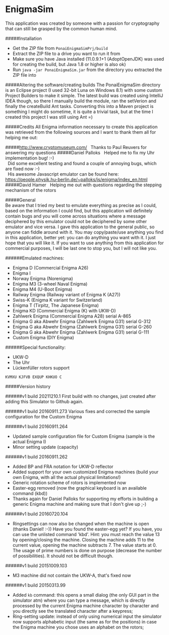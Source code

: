 # EnigmaSim

This application was created by someone with a passion for cryptography that can still be grasped by the common
human mind.
  
#####Installation
* Get the ZIP file from `PonaiEnigmaSimPrj/build`
* Extract the ZIP file to a drive you want to run it from
* Make sure you have Java installed (11.0.9.1+1 (AdoptOpenJDK) was used for creating the build, but Java 1.8 or higher is also ok)
* Run `java -jar PonaiEnigmaSim.jar` from the directory you extracted the ZIP file into

#####Altering the software/creating builds
The PonaiEnigmaSim directory is an Eclipse project (I used 32-bit Luna on Windows 8.1) with some custom Project Builders to make it simple.
The latest build was created using IntelliJ IDEA though, so there I manually build the module, ran the setVerion and finally the createBuild
Ant tasks.
Converting this into a Maven project is something I might do sometime, it is quite a trivial task, but at the time I created this project I
was still using Ant =)

#####Credits
All Enigma information necessary to create this application was retrieved from the following sources and I want to
thank them all for helping me out:
  
#####http://www.cryptomuseum.com/
&nbsp;&nbsp;Thanks to Paul Reuvers for answering my questions
#####Daniel Palloks
&nbsp;&nbsp;Helped me to fix my Uhr implementation bug! :-)<BR>
&nbsp;&nbsp;Did some excellent testing and found a couple of annoying bugs, which are fixed now :-)<BR>
&nbsp;&nbsp;His awesome Javascript emulator can be found here: https://people.physik.hu-berlin.de/~palloks/js/enigma/index_en.html
#####David Hamer
&nbsp;&nbsp;Helping me out with questions regarding the stepping mechanism of the rotors

#####General  
Be aware that I tried my best to emulate everything as precise as I could, based on the information I could find,
but this application will definitely contain bugs and you will come across situations where a message deciphered by this
emulator could not be deciphered by some other emulator and vice versa.
I gave this application to the general public, so anyone can fiddle around with it. You may copy/paste/use anything you
find in this application, better yet: you can do anything you want with it.
I just hope that you will like it.
If you want to use anything from this application for commercial purposes, I will be last one to stop you, but I will not like you.

######Emulated machines:

* Enigma D (Commercial Enigma A26)
* Enigma I
* Norway Enigma (Norenigma)
* Enigma M3 (3-wheel Naval Enigma)
* Enigma M4 (U-Boot Enigma)
* Railway Enigma (Railway variant of Enigma K (A27))
* Swiss-K (Enigma K variant for Switzerland)
* Enigma T (Tirpitz, The Japanese Enigma)
* Enigma KD (Commercial Enigma (K) with UKW-D)
* Zahlwerk Enigma (Commercial Enigma A28) serial A-865
* Enigma G aka Abwehr Enigma (Zahlwerk Enigma G31) serial G-312
* Enigma G aka Abwehr Enigma (Zahlwerk Enigma G31) serial G-260
* Enigma G aka Abwehr Enigma (Zahlwerk Enigma G31) serial G-111
* Custom Enigma (DIY Enigma)

######Special functionality:
* UKW-D
* The Uhr
* Lückenfüller rotors support

`KVMXU KJFVB EXQUP KHKUO C`

#####Version history

######v1 build 20211210.1
First build with no changes, just created after adding this Simulator to Github again.

######v1 build 20160911.273
Various fixes and corrected the sample configuration for the Custom Enigma

######v1 build 20160911.264
- Updated sample configuration file for Custom Enigma (sample is the actual Enigma I)
- Minor setting update (capacity)

######v1 build 20160911.262
- Added BP and FRA notation for UKW-D reflector
- Added support for your own customized Enigma machines (build your own Enigma, with all the actual physical limitations!)
- Generic rotation scheme of rotors is implemented now
- Easter-egg removed (now the graphical keyboard is an available command (kbd))
- Thanks again for Daniel Palloks for supporting my efforts in building a generic Enigma machine and making sure that
  I don't give up ;-)
  
######v1 build 20160720.104
- Ringsettings can now also be changed when the machine is open (thanks Daniel! :-))
Have you found the easter-egg yet? If you have, you can use the unlisted command 'kbd'.
Hint: you must reach the value 13 by opening/closing the machine. Closing the machine adds 11 to
the current value, opening the machine subtracts 7. The value starts at 0.
The usage of prime numbers is done on purpose (decrease the number of possibilities).
It should not be difficult though.

######v1 build 20151009.103
- M3 machine did not contain the UKW-A, that's fixed now

######v1 build 20150313.99
- Added `kb` command: this opens a small dialog (the only GUI part in the simulator atm) where you can type a message, which is directly processed by the current Enigma machine character by character and you directly see the translated character after a keypress;
- Ring-setting update: instead of only using numerical input the simulator now supports alphabetic input (the same as for the positions) in case the Enigma machine you chose uses an alphabet on the rotors;
